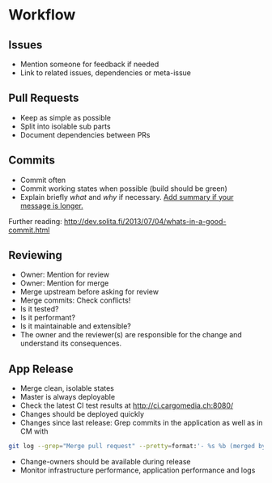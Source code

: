 # Workflow

## Issues
- Mention someone for feedback if needed
- Link to related issues, dependencies or meta-issue

## Pull Requests
- Keep as simple as possible
- Split into isolable sub parts
- Document dependencies between PRs

## Commits
- Commit often
- Commit working states when possible (build should be green)
- Explain briefly *what* and *why* if necessary. [Add summary if your message is longer.](http://stackoverflow.com/questions/4126442/git-commit-format)

Further reading: http://dev.solita.fi/2013/07/04/whats-in-a-good-commit.html

## Reviewing
- Owner: Mention for review
- Owner: Mention for merge
- Merge upstream before asking for review
- Merge commits: Check conflicts!
- Is it tested?
- Is it performant?
- Is it maintainable and extensible?
- The owner and the reviewer(s) are responsible for the change and understand its consequences.

## App Release
- Merge clean, isolable states
- Master is always deployable
- Check the latest CI test results at http://ci.cargomedia.ch:8080/
- Changes should be deployed quickly
- Changes since last release: Grep commits in the application as well as in CM with

```bash
git log --grep="Merge pull request" --pretty=format:'- %s %b (merged by @%an)' | sed 's/Merge pull request \(#[0-9]*\) from \([^\/]*\)\/[^ ]*/\1\t(@\2)/' | less
```
- Change-owners should be available during release
- Monitor infrastructure performance, application performance and logs
